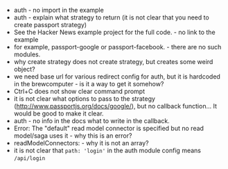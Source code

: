 - auth - no import in the example
- auth - explain what strategy to return (it is not clear that you need to create passport strategy)
- See the Hacker News example project for the full code. - no link to the example
- for example, passport-google or passport-facebook. - there are no such modules.
- why create strategy does not create strategy, but creates some weird object?
- we need base url for various redirect config for auth, but it is hardcoded in the brewcomputer - is it a way to get it somehow?
- Ctrl+C does not show clear command prompt
- it is not clear what options to pass to the strategy (http://www.passportjs.org/docs/google/), but no callback function... It would be good to make it clear.
- auth - no info in the docs what to write in the callback.
- Error: The "default" read model connector is specified but no read model/saga uses it - why this is an error?
- readModelConnectors: - why it is not an array?
- it is not clear that `path: 'login'` in the auth module config means `/api/login`
